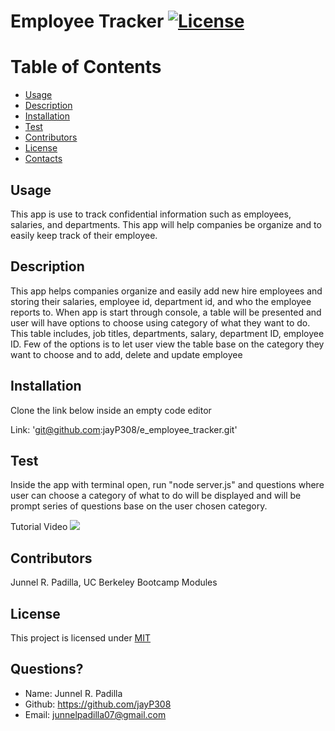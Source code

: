 # Employee Tracker [![License](https://img.shields.io/badge/License-MIT-blue.svg)](https://opensource.org/licenses/MIT)

# Table of Contents
* [Usage](#usage)
* [Description](#usage)
* [Installation](#installation)
* [Test](#test)
* [Contributors](#contributors)
* [License](#license)
* [Contacts](#contacts)
  
## Usage
This app is use to track confidential information such as employees, salaries, and departments. This app will help companies be organize and to easily keep track of their employee.
  
## Description
This app helps companies organize and easily add new hire employees and storing their salaries, employee id, department id, and who the employee reports to. When app is start through console, a table will be presented and user will have options to choose using category of what they want to do. This table includes, job titles, departments, salary, department ID, employee ID. Few of the options is to let user view the table base on the category they want to choose and to add, delete and update employee
  
## Installation
Clone the link below inside an empty code editor

Link: 'git@github.com:jayP308/e_employee_tracker.git'

## Test
Inside the app with terminal open, run "node server.js" and questions where user can choose a category of what to do will be displayed and will be prompt series of questions base on the user chosen category.

Tutorial Video
<img src="./videos/employee_tracker_tutorial.webm" />

## Contributors
Junnel R. Padilla, UC Berkeley Bootcamp Modules
  
## License
This project is licensed under [MIT](https://opensource.org/licenses/MIT)

## Questions?
* Name: Junnel R. Padilla
* Github: https://github.com/jayP308
* Email: junnelpadilla07@gmail.com